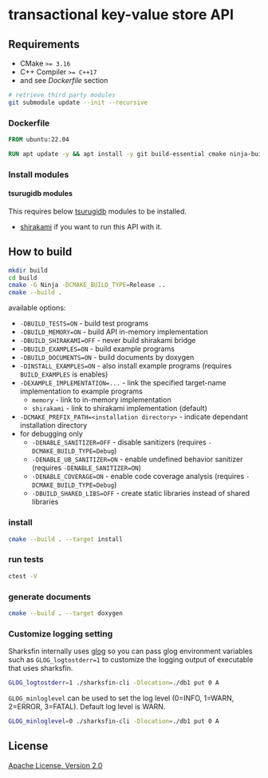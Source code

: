 # transactional key-value store API

## Requirements

* CMake `>= 3.16`
* C++ Compiler `>= C++17`
* and see *Dockerfile* section

```sh
# retrieve third party modules
git submodule update --init --recursive
```

### Dockerfile

```dockerfile
FROM ubuntu:22.04

RUN apt update -y && apt install -y git build-essential cmake ninja-build libboost-filesystem-dev doxygen libnuma-dev
```

### Install modules

#### tsurugidb modules

This requires below [tsurugidb](https://github.com/project-tsurugi/tsurugidb) modules to be installed.

* [shirakami](https://github.com/project-tsurugi/shirakami) if you want to run this API with it.


## How to build

```sh
mkdir build
cd build
cmake -G Ninja -DCMAKE_BUILD_TYPE=Release ..
cmake --build .
```

available options:
* `-DBUILD_TESTS=ON` - build test programs
* `-DBUILD_MEMORY=ON` - build API in-memory implementation
* `-DBUILD_SHIRAKAMI=OFF` - never build shirakami bridge
* `-DBUILD_EXAMPLES=ON` - build example programs
* `-DBUILD_DOCUMENTS=ON` - build documents by doxygen
* `-DINSTALL_EXAMPLES=ON` - also install example programs (requires `BUILD_EXAMPLES` is enables)
* `-DEXAMPLE_IMPLEMENTATION=...` - link the specified target-name implementation to example programs
  * `memory` - link to in-memory implementation
  * `shirakami` - link to shirakami implementation (default)
* `-DCMAKE_PREFIX_PATH=<installation directory>` - indicate dependant installation directory
* for debugging only
  * `-DENABLE_SANITIZER=OFF` - disable sanitizers (requires `-DCMAKE_BUILD_TYPE=Debug`)
  * `-DENABLE_UB_SANITIZER=ON` - enable undefined behavior sanitizer (requires `-DENABLE_SANITIZER=ON`)
  * `-DENABLE_COVERAGE=ON` - enable code coverage analysis (requires `-DCMAKE_BUILD_TYPE=Debug`)
  * `-DBUILD_SHARED_LIBS=OFF` - create static libraries instead of shared libraries

### install

```sh
cmake --build . --target install
```

### run tests

```sh
ctest -V
```

### generate documents

```sh
cmake --build . --target doxygen
```

### Customize logging setting
Sharksfin internally uses [glog](https://github.com/google/glog) so you can pass glog environment variables such as `GLOG_logtostderr=1` to customize the logging output of executable that uses sharksfin.

```sh
GLOG_logtostderr=1 ./sharksfin-cli -Dlocation=./db1 put 0 A
```

`GLOG_minloglevel` can be used to set the log level (0=INFO, 1=WARN, 2=ERROR, 3=FATAL). Default log level is WARN.

```sh
GLOG_minloglevel=0 ./sharksfin-cli -Dlocation=./db1 put 0 A
```

## License

[Apache License, Version 2.0](http://www.apache.org/licenses/LICENSE-2.0)

